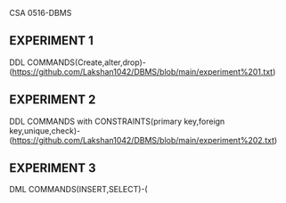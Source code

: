 CSA 0516-DBMS
## EXPERIMENT 1
DDL COMMANDS(Create,alter,drop)-(https://github.com/Lakshan1042/DBMS/blob/main/experiment%201.txt)
## EXPERIMENT 2
DDL COMMANDS with CONSTRAINTS(primary key,foreign key,unique,check)-(https://github.com/Lakshan1042/DBMS/blob/main/experiment%202.txt)
## EXPERIMENT 3
DML COMMANDS(INSERT,SELECT)-(
